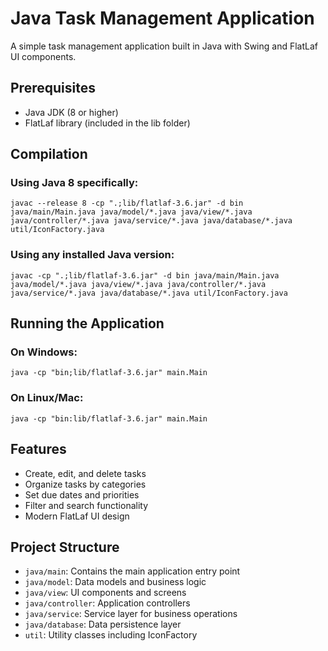 # Java Task Management Application

A simple task management application built in Java with Swing and FlatLaf UI components.

## Prerequisites

- Java JDK (8 or higher)
- FlatLaf library (included in the lib folder)

## Compilation

### Using Java 8 specifically:
```
javac --release 8 -cp ".;lib/flatlaf-3.6.jar" -d bin java/main/Main.java java/model/*.java java/view/*.java java/controller/*.java java/service/*.java java/database/*.java util/IconFactory.java
```

### Using any installed Java version:
```
javac -cp ".;lib/flatlaf-3.6.jar" -d bin java/main/Main.java java/model/*.java java/view/*.java java/controller/*.java java/service/*.java java/database/*.java util/IconFactory.java
```

## Running the Application

### On Windows:
```
java -cp "bin;lib/flatlaf-3.6.jar" main.Main
```

### On Linux/Mac:
```
java -cp "bin:lib/flatlaf-3.6.jar" main.Main
```

## Features

- Create, edit, and delete tasks
- Organize tasks by categories
- Set due dates and priorities
- Filter and search functionality
- Modern FlatLaf UI design

## Project Structure

- `java/main`: Contains the main application entry point
- `java/model`: Data models and business logic
- `java/view`: UI components and screens
- `java/controller`: Application controllers
- `java/service`: Service layer for business operations
- `java/database`: Data persistence layer
- `util`: Utility classes including IconFactory
